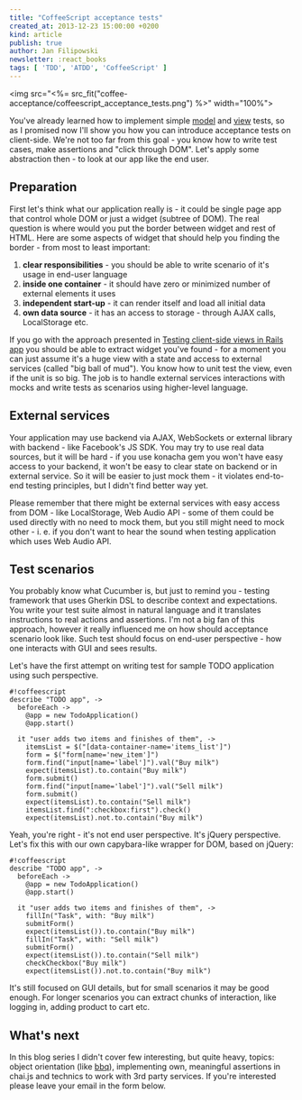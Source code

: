 ```yaml
---
title: "CoffeeScript acceptance tests"
created_at: 2013-12-23 15:00:00 +0200
kind: article
publish: true
author: Jan Filipowski
newsletter: :react_books
tags: [ 'TDD', 'ATDD', 'CoffeeScript' ]
---
```


<img src="<%= src_fit("coffee-acceptance/coffeescript_acceptance_tests.png") %>" width="100%">

You've already learned how to implement simple [model](/2013/07/coffeescript-tests-for-rails-apps/) and [view](/2013/09/testing-client-side-views-in-rails-apps/) tests, so as I promised now I'll show you how you can introduce acceptance tests on client-side. We're not too far from this goal - you know how to write test cases, make assertions and "click through DOM". Let's apply some abstraction then - to look at our app like the end user.

<!-- more -->

## Preparation

First let's think what our application really is - it could be single page app that control whole DOM or just a widget (subtree of DOM). The real question is where would you put the border between widget and rest of HTML. Here are some aspects of widget that should help you finding the border - from most to least important:

1. **clear responsibilities** - you should be able to write scenario of it's usage in end-user language
2. **inside one container** - it should have zero or minimized number of external elements it uses
3. **independent start-up** - it can render itself and load all initial data
4. **own data source** - it has an access to storage - through AJAX calls, LocalStorage etc.

If you go with the approach presented in [Testing client-side views in Rails app](/2013/09/testing-client-side-views-in-rails-apps/) you should be able to extract widget you've found - for a moment you can just assume it's a huge view with a state and access to external services (called "big ball of mud"). You know how to unit test the view, even if the unit is so big. The job is to handle external services interactions with mocks and write tests as scenarios using higher-level language.

## External services

Your application may use backend via AJAX, WebSockets or external library with backend - like Facebook's JS SDK. You may try to use real data sources, but it will be hard - if you use konacha gem you won't have easy access to your backend, it won't be easy to clear state on backend or in external service. So it will be easier to just mock them - it violates end-to-end testing principles, but I didn't find better way yet.

Please remember that there might be external services with easy access from DOM - like LocalStorage, Web Audio API - some of them could be used directly with no need to mock them, but you still might need to mock other - i. e. if you don't want to hear the sound when testing application which uses Web Audio API.

## Test scenarios

You probably know what Cucumber is, but just to remind you - testing framework that uses Gherkin DSL to describe context and expectations. You write your test suite almost in natural language and it translates instructions to real actions and assertions. I'm not a big fan of this approach, however it really influenced me on how should acceptance scenario look like. Such test should focus on end-user perspective - how one interacts with GUI and sees results.

Let's have the first attempt on writing test for sample TODO application using such perspective.

```
#!coffeescript
describe "TODO app", ->
  beforeEach ->
    @app = new TodoApplication()
    @app.start()

  it "user adds two items and finishes of them", ->
    itemsList = $("[data-container-name='items_list']")
    form = $("form[name='new_item']")
    form.find("input[name='label']").val("Buy milk")
    expect(itemsList).to.contain("Buy milk")
    form.submit()
    form.find("input[name='label']").val("Sell milk")
    form.submit()
    expect(itemsList).to.contain("Sell milk")
    itemsList.find(":checkbox:first").check()
    expect(itemsList).not.to.contain("Buy milk")
```

Yeah, you're right - it's not end user perspective. It's jQuery perspective. Let's fix this with our own capybara-like wrapper for DOM, based on jQuery:

```
#!coffeescript
describe "TODO app", ->
  beforeEach ->
    @app = new TodoApplication()
    @app.start()

  it "user adds two items and finishes of them", ->
    fillIn("Task", with: "Buy milk")
    submitForm()
    expect(itemsList()).to.contain("Buy milk")
    fillIn("Task", with: "Sell milk")
    submitForm()
    expect(itemsList()).to.contain("Sell milk")
    checkCheckbox("Buy milk")
    expect(itemsList()).not.to.contain("Buy milk")
```

It's still focused on GUI details, but for small scenarios it may be good enough. For longer scenarios you can extract chunks of interaction, like logging in, adding product to cart etc.

## What's next

In this blog series I didn't cover few interesting, but quite heavy, topics: object orientation (like [bbq](https://github.com/drugpl/bbq)), implementing own, meaningful assertions in chai.js and technics to work with 3rd party services. If you're interested please leave your email in the form below.
